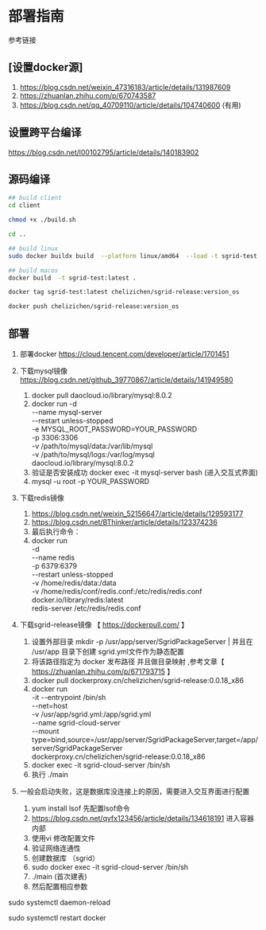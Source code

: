 # 部署指南

参考链接

## [设置docker源]

1. https://blog.csdn.net/weixin_47316183/article/details/131987609
2. https://zhuanlan.zhihu.com/p/670743587
3. https://blog.csdn.net/qq_40709110/article/details/104740600 (有用)

## 设置跨平台编译

https://blog.csdn.net/l00102795/article/details/140183902

## 源码编译

````sh
## build client
cd client

chmod +x ./build.sh

cd ..

## build linux
sudo docker buildx build  --platform linux/amd64  --load -t sgrid-test:latest .

## build macos
docker build  -t sgrid-test:latest .

docker tag sgrid-test:latest chelizichen/sgrid-release:version_os

docker push chelizichen/sgrid-release:version_os
````

## 部署

1. 部署docker https://cloud.tencent.com/developer/article/1701451

2. 下载mysql镜像 https://blog.csdn.net/github_39770867/article/details/141949580
   1. docker pull daocloud.io/library/mysql:8.0.2
   2. docker run -d \
    --name mysql-server \
    --restart unless-stopped \
    -e MYSQL_ROOT_PASSWORD=YOUR_PASSWORD \
    -p 3306:3306 \
    -v /path/to/mysql/data:/var/lib/mysql \
    -v /path/to/mysql/logs:/var/log/mysql \
    daocloud.io/library/mysql:8.0.2
    3. 验证是否安装成功 docker exec -it mysql-server bash (进入交互式界面)
    4. mysql -u root -p YOUR_PASSWORD
3. 下载redis镜像
    1. https://blog.csdn.net/weixin_52156647/article/details/129593177
    2. https://blog.csdn.net/BThinker/article/details/123374236
    3. 最后执行命令：
    4. docker run \
                -d \
                --name redis \
                -p 6379:6379 \
                --restart unless-stopped \
                -v /home/redis/data:/data \
                -v /home/redis/conf/redis.conf:/etc/redis/redis.conf \
                docker.io/library/redis:latest \
                redis-server /etc/redis/redis.conf
4. 下载sgrid-release镜像 【 https://dockerpull.com/ 】
   1. 设置外部目录 mkdir -p  /usr/app/server/SgridPackageServer | 并且在 /usr/app 目录下创建 sgrid.yml文件作为静态配置
   2. 将该路径指定为 docker 发布路径 并且做目录映射 ,参考文章【 https://zhuanlan.zhihu.com/p/671793715 】
   3. docker pull dockerproxy.cn/chelizichen/sgrid-release:0.0.18_x86
   4. docker run \
           -it --entrypoint /bin/sh \
           --net=host \
           -v /usr/app/sgrid.yml:/app/sgrid.yml \
           --name sgrid-cloud-server \
           --mount type=bind,source=/usr/app/server/SgridPackageServer,target=/app/server/SgridPackageServer \
           dockerproxy.cn/chelizichen/sgrid-release:0.0.18_x86
    5. docker exec -it sgrid-cloud-server /bin/sh
    6. 执行 ./main

5. 一般会启动失败，这是数据库没连接上的原因，需要进入交互界面进行配置
   1. yum install lsof  先配置lsof命令
   2. https://blog.csdn.net/qyfx123456/article/details/134618191 进入容器内部
   3. 使用vi 修改配置文件
   4. 验证网络连通性
   5. 创建数据库 （sgrid）
   6. sudo docker exec -it sgrid-cloud-server /bin/sh
   7. ./main (首次建表)
   8. 然后配置相应参数

sudo systemctl daemon-reload

sudo systemctl restart docker
